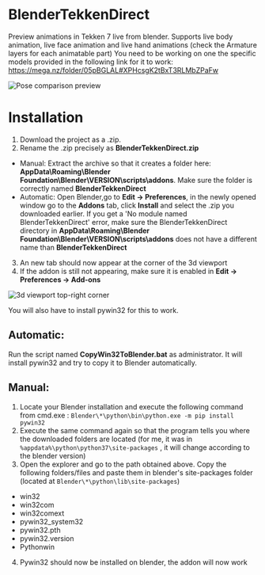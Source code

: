 # BlenderTekkenDirect

Preview animations in Tekken 7 live from blender. Supports live body animation, live face animation and live hand animations (check the Armature layers for each animatable part)
You need to be working on one the specific models provided in the following link for it to work: https://mega.nz/folder/05pBGLAL#XPHcsgK2tBxT3RLMbZPaFw

![Pose comparison preview](https://i.imgur.com/5v6e0Xi.jpg)

# Installation

1. Download the project as a .zip.
2. Rename the .zip precisely as **BlenderTekkenDirect.zip**
- Manual: Extract the archive so that it creates a folder here: **AppData\Roaming\Blender Foundation\Blender\VERSION\scripts\addons**. Make sure the folder is correctly named **BlenderTekkenDirect** 
- Automatic: Open Blender,go to **Edit -> Preferences**, in the newly opened window go to the **Addons** tab, click **Install** and select the .zip you downloaded earlier. If you get a 'No module named BlenderTekkenDirect' error, make sure the BlenderTekkenDirect directory in **AppData\Roaming\Blender Foundation\Blender\VERSION\scripts\addons** does not have a different name than **BlenderTekkenDirect**
3. An new tab should now appear at the corner of the 3d viewport
4. If the addon is still not appearing, make sure it is enabled in **Edit -> Preferences -> Add-ons**

![3d viewport top-right corner](https://i.imgur.com/8jq9tGN.png)

You will also have to install pywin32 for this to work.

## Automatic:

Run the script named **CopyWin32ToBlender.bat** as administrator. It will install pywin32 and try to copy it to Blender automatically.

## Manual:
1. Locate your Blender installation and execute the following command from cmd.exe : `Blender\*\python\bin\python.exe -m pip install pywin32`
2. Execute the same command again so that the program tells you where the downloaded folders are located (for me, it was in `%appdata%\python\python37\site-packages` , it will change according to the blender version)
3. Open the explorer and go to the path obtained above. Copy the following folders/files and paste them in blender's site-packages folder (located at `Blender\*\python\lib\site-packages`)
- win32
- win32com
- win32comext
- pywin32_system32
- pywin32.pth
- pywin32.version
- Pythonwin

4. Pywin32 should now be installed on blender, the addon will now work
